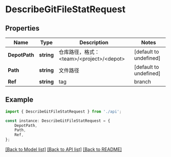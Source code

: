 # DescribeGitFileStatRequest


## Properties

Name | Type | Description | Notes
------------ | ------------- | ------------- | -------------
**DepotPath** | **string** | 仓库路径，格式：&lt;team&gt;/&lt;project&gt;/&lt;depot&gt; | [default to undefined]
**Path** | **string** | 文件路径 | [default to undefined]
**Ref** | **string** | tag | branch | commit | [default to undefined]

## Example

```typescript
import { DescribeGitFileStatRequest } from './api';

const instance: DescribeGitFileStatRequest = {
    DepotPath,
    Path,
    Ref,
};
```

[[Back to Model list]](../README.md#documentation-for-models) [[Back to API list]](../README.md#documentation-for-api-endpoints) [[Back to README]](../README.md)

